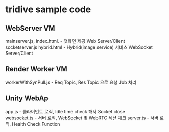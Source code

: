 # tridive sample code
## WebServer VM
mainserver.js,  index.html. - 첫화면 제공 Web Server/Client <br/>
socketserver.js  hybrid.html - Hybrid(image service) 서비스 WebSocket Server/Client <br/>

## Render Worker VM
workerWithSynPull.js  -  Req Topic,  Res Topic 으로 요청 Job 처리 <br/>

## Unity WebAp
app.js  -  클라이언트 로직,  Idle time check 해서 Socket close <br/>
websocket.ts  -  서버 로직,  WebSocket 및 WebRTC 세션 체크
server.ts - 서버 로직, Health Check Function 
